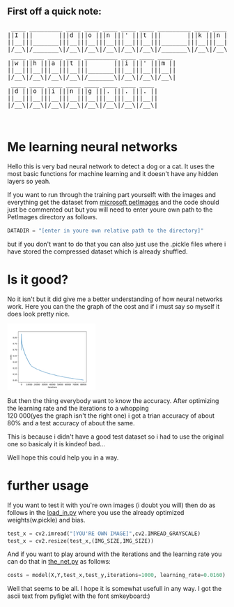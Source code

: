 ## First off a quick note:
<pre font-weight="bold" font-size="50%">
 ____ _________ ____ ____ ____ ____ ____ _________ ____ ____ ____ ____ 
||I |||       |||d |||o |||n |||' |||t |||       |||k |||n |||o |||w ||
||__|||_______|||__|||__|||__|||__|||__|||_______|||__|||__|||__|||__||
|/__\|/_______\|/__\|/__\|/__\|/__\|/__\|/_______\|/__\|/__\|/__\|/__\|
 ____ ____ ____ ____ _________ ____ ____ ____ 
||w |||h |||a |||t |||       |||i |||' |||m ||
||__|||__|||__|||__|||_______|||__|||__|||__||
|/__\|/__\|/__\|/__\|/_______\|/__\|/__\|/__\|
 ____ ____ ____ ____ ____ ____ ____ ____ 
||d |||o |||i |||n |||g |||. |||. |||. ||
||__|||__|||__|||__|||__|||__|||__|||__||
|/__\|/__\|/__\|/__\|/__\|/__\|/__\|/__\|

 </pre>
# Me learning neural networks

Hello this is very bad neural network to detect a dog or a cat. It uses the most basic functions for machine learning and it doesn't have any hidden layers so yeah. 

If you want to run through the training part yourselft with the images and everything get the dataset from <a href = "https://www.microsoft.com/en-us/download/confirmation.aspx?id=54765">microsoft petImages</a> and the code should just be commented out but you will need to enter youre own path to the PetImages directory as follows.
```python
DATADIR = "[enter in youre own relative path to the directory]"
```
but if you don't want to do that you can also just use the .pickle files where i have stored the compressed dataset which is already shuffled.
# Is it good?
No it isn't but it did give me a better understanding of how neural networks work.
Here you can the the graph of the cost and if i must say so myself it does look pretty nice.

<img src="https://github.com/4C4F4943/me_learning_neur_net/blob/main/cost_plot.png" width="40%" height="40%">

But then the thing everybody want to know the accuracy. After optimizing the learning rate and the iterations to a whopping <br>
120 000(yes the graph isn't the right one) i got a trian accuracy of about 80% and a test accuracy of about the same.

This is because i didn't have a good test dataset so i had to use the original one so basicaly it is kindeof bad...

Well hope this could help you in a way.

# further usage

If you want to test it with you're own images (i doubt you will) then do as follows in the <a href="https://github.com/4C4F4943/me_learning_neur_net/blob/main/load_in.py">load_in.py</a> where you use the already optimized weights(w.pickle) and bias.
```python
test_x = cv2.imread("[YOU'RE OWN IMAGE]",cv2.IMREAD_GRAYSCALE)
test_x = cv2.resize(test_x,(IMG_SIZE,IMG_SIZE))

```
And if you want to play around with the iterations and the learning rate you can do that in <a href="https://github.com/4C4F4943/me_learning_neur_net/blob/main/the_net.py">the_net.py</a> as follows:
```python
costs = model(X,Y,test_x,test_y,iterations=1000, learning_rate=0.0160)
```
Well that seems to be all. I hope it is somewhat usefull in any way. 
I got the ascii text from pyfiglet with the font smkeyboard:)
